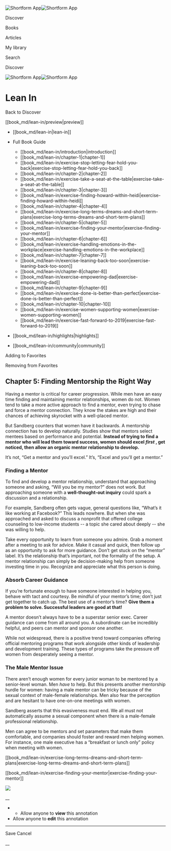![Shortform App](/img/logo.36a2399e.svg)![Shortform App](/img/logo-dark.70c1b072.svg)

Discover

Books

Articles

My library

Search

Discover

![Shortform App](/img/logo.36a2399e.svg)![Shortform App](/img/logo-dark.70c1b072.svg)

# Lean In

Back to Discover

[[book_md/lean-in/preview|preview]]

  * [[book_md/lean-in|lean-in]]
  * Full Book Guide

    * [[book_md/lean-in/introduction|introduction]]
    * [[book_md/lean-in/chapter-1|chapter-1]]
    * [[book_md/lean-in/exercise-stop-letting-fear-hold-you-back|exercise-stop-letting-fear-hold-you-back]]
    * [[book_md/lean-in/chapter-2|chapter-2]]
    * [[book_md/lean-in/exercise-take-a-seat-at-the-table|exercise-take-a-seat-at-the-table]]
    * [[book_md/lean-in/chapter-3|chapter-3]]
    * [[book_md/lean-in/exercise-finding-howard-within-heidi|exercise-finding-howard-within-heidi]]
    * [[book_md/lean-in/chapter-4|chapter-4]]
    * [[book_md/lean-in/exercise-long-terms-dreams-and-short-term-plans|exercise-long-terms-dreams-and-short-term-plans]]
    * [[book_md/lean-in/chapter-5|chapter-5]]
    * [[book_md/lean-in/exercise-finding-your-mentor|exercise-finding-your-mentor]]
    * [[book_md/lean-in/chapter-6|chapter-6]]
    * [[book_md/lean-in/exercise-handling-emotions-in-the-workplace|exercise-handling-emotions-in-the-workplace]]
    * [[book_md/lean-in/chapter-7|chapter-7]]
    * [[book_md/lean-in/exercise-leaning-back-too-soon|exercise-leaning-back-too-soon]]
    * [[book_md/lean-in/chapter-8|chapter-8]]
    * [[book_md/lean-in/exercise-empowering-dad|exercise-empowering-dad]]
    * [[book_md/lean-in/chapter-9|chapter-9]]
    * [[book_md/lean-in/exercise-done-is-better-than-perfect|exercise-done-is-better-than-perfect]]
    * [[book_md/lean-in/chapter-10|chapter-10]]
    * [[book_md/lean-in/exercise-women-supporting-women|exercise-women-supporting-women]]
    * [[book_md/lean-in/exercise-fast-forward-to-2019|exercise-fast-forward-to-2019]]
  * [[book_md/lean-in/highlights|highlights]]
  * [[book_md/lean-in/community|community]]



Adding to Favorites 

Removing from Favorites 

## Chapter 5: Finding Mentorship the Right Way

Having a mentor is critical for career progression. While men have an easy time finding and maintaining mentor relationships, women do not. Women tend to take a more active approach to find a mentor, even trying to chase and force a mentor connection. They know the stakes are high and their chances of achieving skyrocket with a well-placed mentor.

But Sandberg counters that women have it backwards. A mentorship connection has to develop naturally. Studies show that mentors select mentees based on performance and potential. **Instead of trying to find a mentor who will lead them toward success, women should excel _first_ , get noticed, then allow an organic mentor relationship to develop.**

It’s not, “Get a mentor and you’ll excel.” It’s, “Excel and you’ll get a mentor.”

### Finding a Mentor

To find and develop a mentor relationship, understand that approaching someone and asking, “Will you be my mentor?” does not work. But approaching someone with a **well-thought-out inquiry** could spark a discussion and a relationship.

For example, Sandberg often gets vague, general questions like, “What’s it like working at Facebook?” This leads nowhere. But when she was approached and asked to discuss a nonprofit that offered college counseling to low-income students -- a topic she cared about deeply -- she was willing to help.

Take every opportunity to learn from someone you admire. Grab a moment after a meeting to ask for advice. Make it casual and quick, then follow up as an opportunity to ask for more guidance. Don’t get stuck on the “mentor” label. It’s the relationship that’s important, not the formality of the setup. A mentor relationship can simply be decision-making help from someone investing time in you. Recognize and appreciate what this person is doing.

### Absorb Career Guidance

If you’re fortunate enough to have someone interested in helping you, behave with tact and courtesy. Be mindful of your mentor’s time; don’t just get together to catch up. The best use of a mentor’s time? **Give them a problem to solve. Successful leaders are good at that!**

A mentor doesn’t always have to be a superstar senior exec. Career guidance can come from all around you. A subordinate can be incredibly helpful, and peers can mentor and sponsor one another.

While not widespread, there is a positive trend toward companies offering official mentoring programs that work alongside other kinds of leadership and development training. These types of programs take the pressure off women from desperately seeing a mentor.

### The Male Mentor Issue

There aren’t enough women for every junior woman to be mentored by a senior-level woman. Men _have_ to help. But this presents another mentorship hurdle for women: having a male mentor can be tricky because of the sexual context of male-female relationships. Men also fear the perception and are hesitant to have one-on-one meetings with women.

Sandberg asserts that this evasiveness must end. We all must not automatically assume a sexual component when there is a male-female professional relationship.

Men can agree to be mentors and set parameters that make them comfortable, and companies should foster and reward men helping women. For instance, one male executive has a “breakfast or lunch only” policy when meeting with women.

[[book_md/lean-in/exercise-long-terms-dreams-and-short-term-plans|exercise-long-terms-dreams-and-short-term-plans]]

[[book_md/lean-in/exercise-finding-your-mentor|exercise-finding-your-mentor]]

![](https://bat.bing.com/action/0?ti=56018282&Ver=2&mid=0e524046-61dd-48d7-9805-61471eb00321&sid=49fff5b0636c11eeb9c611038afc8668&vid=4a005010636c11ee80c703d4c4a7acd5&vids=0&msclkid=N&pi=0&lg=en-US&sw=800&sh=600&sc=24&nwd=1&tl=Shortform%20%7C%20Book&p=https%3A%2F%2Fwww.shortform.com%2Fapp%2Fbook%2Flean-in%2Fchapter-5&r=&lt=322&evt=pageLoad&sv=1&rn=809521)

__

  *   * Allow anyone to **view** this annotation
  * Allow anyone to **edit** this annotation



* * *

Save Cancel

__



